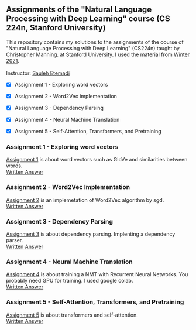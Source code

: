 ## Assignments of the "Natural Language Processing with Deep Learning" course (CS 224n, Stanford University)

This repository contains my solutions to the assignments of the course 
of "Natural Language Processing with Deep Learning" (CS224n) taught by Christopher Manning.
at Stanford University. I used the material from 
[Winter 2021](http://web.stanford.edu/class/cs224n).
<br /> <br />Instructor: [Sauleh Etemadi](https://sauleh.ir)

- [x] Assignment 1 - Exploring word vectors
- [x] Assignment 2 - Word2Vec implementation
- [x] Assignment 3 - Dependency Parsing 
- [x] Assignment 4 - Neural Machine Translation
- [x] Assignment 5 - Self-Attention, Transformers, and Pretraining


### Assignment 1 - Exploring word vectors
[Assignment 1](http://web.stanford.edu/class/cs224n/assignments/a1_preview/exploring_word_vectors.html) is about word vectors such as GloVe and similarities between words. 
<br />[Written Answer](https://github.com/Hadishh/CS224n/blob/main/cs224n_a1/exploring_word_vectors.pdf)

### Assignment 2 - Word2Vec Implementation
[Assignment 2](http://web.stanford.edu/class/cs224n/assignments/a2.pdf) is an implemetation of Word2Vec algorithm by sgd. 
<br />[Written Answer](https://github.com/Hadishh/CS224n/blob/main/cs224n_a2/A2_Written_Answers.pdf)

### Assignment 3 - Dependency Parsing
[Assignment 3](http://web.stanford.edu/class/cs224n/assignments/a3.pdf) is about dependency parsing. Implenting a dependency parser. 
<br />[Written Answer](https://github.com/Hadishh/CS224n/blob/main/cs224n_a3/A3_Report.pdf)

### Assignment 4 - Neural Machine Translation
[Assignment 4](http://web.stanford.edu/class/cs224n/assignments/a4.pdf) is about 
training a NMT with Recurrent Neural Networks. You probably need GPU for training. I used google colab.
<br />[Written Answer](https://github.com/Hadishh/CS224n/blob/main/cs224n_a4/A4_Answers.pdf)

### Assignment 5 - Self-Attention, Transformers, and Pretraining
[Assignment 5](http://web.stanford.edu/class/cs224n/assignments/a5.pdf) is about transformers and self-attention. 
<br />[Written Answer](https://github.com/Hadishh/CS224n/blob/main/cs224n_a5/A5_Answers.pdf)
